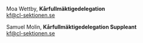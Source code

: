 Moa Wettby, **Kårfullmäktigedelegation**  
kf@cl-sektionen.se

Samuel Molin, **Kårfullmäktigedelegation Suppleant**  
kf@cl-sektionen.se